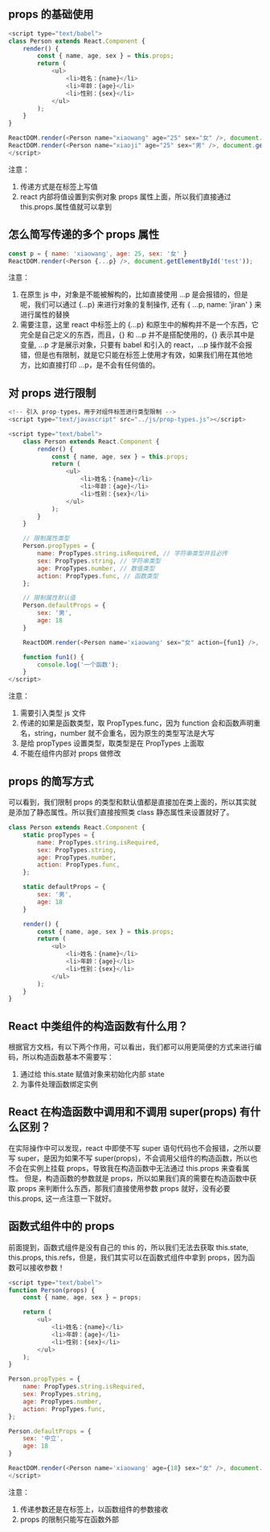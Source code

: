 ## props 的基础使用
``` js
<script type="text/babel">
class Person extends React.Component {
    render() {
        const { name, age, sex } = this.props;
        return (
            <ul>
                <li>姓名：{name}</li>
                <li>年龄：{age}</li>
                <li>性别：{sex}</li>
            </ul>
        );
    }
}

ReactDOM.render(<Person name="xiaowang" age="25" sex="女" />, document.getElementById('test'));
ReactDOM.render(<Person name="xiaoji" age="25" sex="男" />, document.getElementById('test2'));
</script>
```

注意：
1. 传递方式是在标签上写值
2. react 内部将值设置到实例对象 props 属性上面，所以我们直接通过 this.props.属性值就可以拿到

## 怎么简写传递的多个 props 属性
``` js
const p = { name: 'xiaowang', age: 25, sex: '女' }
ReactDOM.render(<Person {...p} />, document.getElementById('test'));
```

注意：
1. 在原生 js 中，对象是不能被解构的，比如直接使用 ...p 是会报错的，但是呢，我们可以通过 {...p} 来进行对象的复制操作, 还有 { ...p, name: 'jiran' } 来进行属性的替换
2. 需要注意，这里 react 中标签上的 {...p} 和原生中的解构并不是一个东西，它完全是自己定义的东西，而且，{} 和 ...p 并不是搭配使用的，{} 表示其中是变量, ...p 才是展示对象，只要有 babel 和引入的 react，...p 操作就不会报错，但是也有限制，就是它只能在标签上使用才有效，如果我们用在其他地方，比如直接打印 ...p，是不会有任何值的。

## 对 props 进行限制
``` js
<!-- 引入 prop-types，用于对组件标签进行类型限制 -->
<script type="text/javascript" src="../js/prop-types.js"></script>

<script type="text/babel">
    class Person extends React.Component {
        render() {
            const { name, age, sex } = this.props;
            return (
                <ul>
                    <li>姓名：{name}</li>
                    <li>年龄：{age}</li>
                    <li>性别：{sex}</li>
                </ul>
            );
        }
    }

    // 限制属性类型
    Person.propTypes = {
        name: PropTypes.string.isRequired, // 字符串类型并且必传
        sex: PropTypes.string, // 字符串类型
        age: PropTypes.number, // 数值类型
        action: PropTypes.func, // 函数类型
    };

    // 限制属性默认值
    Person.defaultProps = {
        sex: '男',
        age: 18
    }

    ReactDOM.render(<Person name='xiaowang' sex="女" action={fun1} />, document.getElementById('test'));

    function fun1() {
        console.log('一个函数');
    }
</script>
```

注意：
1. 需要引入类型 js 文件
2. 传递的如果是函数类型，取 PropTypes.func，因为 function 会和函数声明重名，string，number 就不会重名，因为原生的类型写法是大写
3. 是给 propTypes 设置类型，取类型是在 PropTypes 上面取
4. 不能在组件内部对 props 做修改

## props 的简写方式
可以看到，我们限制 props 的类型和默认值都是直接加在类上面的，所以其实就是添加了静态属性。所以我们直接按照类 class 静态属性来设置就好了。

``` js
class Person extends React.Component {
    static propTypes = {
        name: PropTypes.string.isRequired,
        sex: PropTypes.string,
        age: PropTypes.number,
        action: PropTypes.func,
    };

    static defaultProps = {
        sex: '男',
        age: 18
    }

    render() {
        const { name, age, sex } = this.props;
        return (
            <ul>
                <li>姓名：{name}</li>
                <li>年龄：{age}</li>
                <li>性别：{sex}</li>
            </ul>
        );
    }
}
```

## React 中类组件的构造函数有什么用？
根据官方文档，有以下两个作用，可以看出，我们都可以用更简便的方式来进行编码，所以构造函数基本不需要写：
1. 通过给 this.state 赋值对象来初始化内部 state
2. 为事件处理函数绑定实例

## React 在构造函数中调用和不调用 super(props) 有什么区别？
在实际操作中可以发现，react 中即使不写 super 语句代码也不会报错，之所以要写 super，是因为如果不写 super(props)，不会调用父组件的构造函数，所以也不会在实例上挂载 props，导致我在构造函数中无法通过 this.props 来查看属性。
但是，构造函数的参数就是 props，所以如果我们真的需要在构造函数中获取 props 来判断什么东西，那我们直接使用参数 props 就好，没有必要 this.props, 这一点注意一下就好。

## 函数式组件中的 props
前面提到，函数式组件是没有自己的 this 的，所以我们无法去获取 this.state, this.props, this.refs，但是，我们其实可以在函数式组件中拿到 props，因为函数可以接收参数！

``` js
<script type="text/babel">
function Person(props) {
    const { name, age, sex } = props;

    return (
        <ul>
            <li>姓名：{name}</li>
            <li>年龄：{age}</li>
            <li>性别：{sex}</li>
        </ul>
    );
}

Person.propTypes = {
    name: PropTypes.string.isRequired,
    sex: PropTypes.string,
    age: PropTypes.number,
    action: PropTypes.func,
};

Person.defaultProps = {
    sex: '中立',
    age: 18
}

ReactDOM.render(<Person name='xiaowang' age={18} sex="女" />, document.getElementById('test'));
</script>
```

注意：
1. 传递参数还是在标签上，以函数组件的参数接收
2. props 的限制只能写在函数外部
